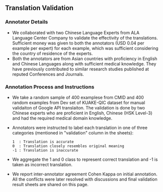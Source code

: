 ## Translation Validation

### Annotator Details
- We collaborated with two Chinese Language Experts from ALA Language Center Company to validate the effectivity of the translations. Sufficient money was given to both the annotators (USD 0.04 per example per expert) for each example, which was sufficient considering the country of residence of the experts. 
- Both the annotators are from Asian countries with proficiency in English and Chinese Languages along with sufficient medical knowledge. They have previously contributed to similar research studies published at reputed Conferences and Journals.

### Annotation Process and Instructions
- We take a random sample of 400 examplese from CMID and 400 random examples from Dev set of KUAKE-QIC dataset for manual validaiton of Google API translaiton. The validation is done by two Chinese experts who are proficient in English, Chinese (HSK Level-3) and had the required medical domain knowledge. 

- Annotators were instructed to label each translation in one of three categories (mentioned in "validation" column in the sheets):
    ``` 
    1  : Translation is accurate
    0  : Translation closely resembles original meaning
    -1 : Translation is inaccurate
    ```
- We aggregate the 1 and 0 class to represent correct translation and -1 is taken as incorrect translation.

- We report inter-annotator agreement Cohen Kappa on initial annotation. All the conflicts were later resolved with discussions and final validation result sheets are shared on this page.
